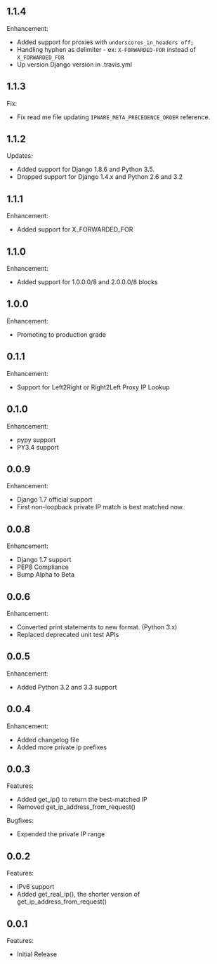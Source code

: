 ## 1.1.4

Enhancement:

  - Added support for proxies with `underscores_in_headers off;`
  - Handling hyphen as delimiter - ex: `X-FORWARDED-FOR` instead of `X_FORWARDED_FOR`
  - Up version Django version in .travis.yml

## 1.1.3

Fix:

  - Fix read me file updating `IPWARE_META_PRECEDENCE_ORDER` reference.

## 1.1.2

Updates:

  - Added support for Django 1.8.6 and Python 3.5.
  - Dropped support for Django 1.4.x and Python 2.6 and 3.2

## 1.1.1

Enhancement:

  - Added support for X_FORWARDED_FOR

## 1.1.0

Enhancement:

  - Added support for 1.0.0.0/8 and 2.0.0.0/8 blocks

## 1.0.0

Enhancement:

  - Promoting to production grade

## 0.1.1

Enhancement:

  - Support for Left2Right or Right2Left Proxy IP Lookup

## 0.1.0

Enhancement:

  - pypy support
  - PY3.4 support

## 0.0.9

Enhancement:

  - Django 1.7 official support
  - First non-loopback private IP match is best matched now.

## 0.0.8

Enhancement:

  - Django 1.7 support
  - PEP8 Compliance
  - Bump Alpha to Beta

## 0.0.6

Enhancement:

  - Converted print statements to new format. (Python 3.x)
  - Replaced deprecated unit test APIs


## 0.0.5

Enhancement:

  - Added Python 3.2 and 3.3 support


## 0.0.4

Enhancement:

  - Added changelog file
  - Added more private ip prefixes


## 0.0.3

Features:

  - Added get_ip() to return the best-matched IP
  - Removed get_ip_address_from_request()

Bugfixes:

  - Expended the private IP range


## 0.0.2

Features:

  - IPv6 support
  - Added get_real_ip(), the shorter version of get_ip_address_from_request()


## 0.0.1

Features:

  - Initial Release
